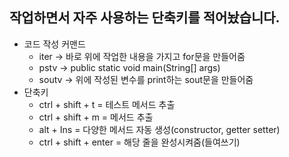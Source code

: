 ## 작업하면서 자주 사용하는 단축키를 적어놨습니다.
- 코드 작성 커맨드
  - iter -> 바로 위에 작업한 내용을 가지고 for문을 만들어줌
  - pstv -> public static void main(String[] args)   
  - soutv -> 위에 작성된 변수를 print하는 sout문을 만들어줌
- 단축키
  - ctrl + shift + t = 테스트 메서드 추출
  - ctrl + shift + m = 메서드 추출
  - alt + Ins = 다양한 메서드 자동 생성(constructor, getter setter)
  - ctrl + shift + enter = 해당 줄을 완성시켜줌(들여쓰기)